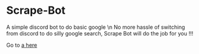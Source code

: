 # Scrape-Bot
A simple discord bot to do basic google \n
No more hassle of switching from discord to do silly google search, Scrape Bot will do the job for you !!!


Go to [a here](https://discord.com/api/oauth2/authorize?client_id=778595332266262558&permissions=0&scope=bot)

